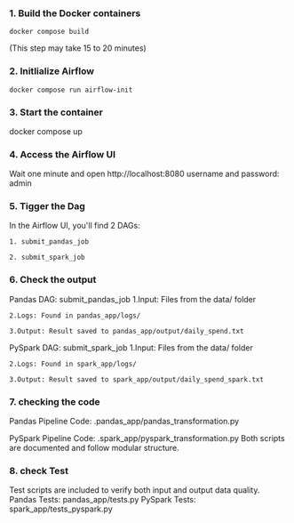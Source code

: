 ### 1. Build the Docker containers
    docker compose build 
(This step may take 15 to 20 minutes)    
### 2. Initlialize Airflow
    docker compose run airflow-init
### 3. Start the container
docker compose up
### 4. Access the Airflow UI
Wait one minute and open
http://localhost:8080   username and password: admin

### 5. Tigger the Dag 
In the Airflow UI, you'll find 2 DAGs:

    1. submit_pandas_job

    2. submit_spark_job

### 6. Check the output
Pandas DAG: submit_pandas_job
    1.Input: Files from the data/ folder

    2.Logs: Found in pandas_app/logs/

    3.Output: Result saved to pandas_app/output/daily_spend.txt

PySpark DAG: submit_spark_job
    1.Input: Files from the data/ folder

    2.Logs: Found in spark_app/logs/

    3.Output: Result saved to spark_app/output/daily_spend_spark.txt


### 7. checking the code
Pandas Pipeline Code:
    .pandas_app/pandas_transformation.py

PySpark Pipeline Code:
   .spark_app/pyspark_transformation.py
Both scripts are documented and follow modular structure.
### 8. check Test
Test scripts are included to verify both input and output data quality.\
Pandas Tests: pandas_app/tests.py
PySpark Tests: spark_app/tests_pyspark.py






